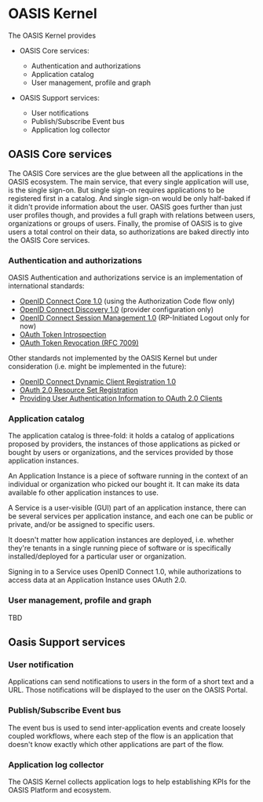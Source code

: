 OASIS Kernel
============

The OASIS Kernel provides

* OASIS Core services:
    - Authentication and authorizations
    - Application catalog
    - User management, profile and graph

* OASIS Support services:
    - User notifications
    - Publish/Subscribe Event bus
    - Application log collector

OASIS Core services
-------------------

The OASIS Core services are the glue between all the applications in the OASIS ecosystem.
The main service, that every single application will use, is the single sign-on.
But single sign-on requires applications to be registered first in a catalog.
And single sign-on would be only half-baked if it didn't provide information about the user.
OASIS goes further than just user profiles though, and provides a full graph
with relations between users, organizations or groups of users.
Finally, the promise of OASIS is to give users a total control on their data,
so authorizations are baked directly into the OASIS Core services.

### Authentication and authorizations

OASIS Authentication and authorizations service is an implementation of international standards:

* [OpenID Connect Core 1.0](https://openid.net/specs/openid-connect-core-1_0.html) (using the Authorization Code flow only)
* [OpenID Connect Discovery 1.0](https://openid.net/specs/openid-connect-discovery-1_0.html#ProviderConfig) (provider configuration only)
* [OpenID Connect Session Management 1.0](https://openid.net/specs/openid-connect-session-1_0.html) (RP-Initiated Logout only for now)
* [OAuth Token Introspection](https://tools.ietf.org/html/draft-richer-oauth-introspection)
* [OAuth Token Revocation (RFC 7009)](https://tools.ietf.org/html/rfc7009)

Other standards not implemented by the OASIS Kernel but under consideration (i.e. might be implemented in the future):

* [OpenID Connect Dynamic Client Registration 1.0](https://openid.net/specs/openid-connect-registration-1_0.html)
* [OAuth 2.0 Resource Set Registration](https://tools.ietf.org/html/draft-hardjono-oauth-resource-reg)
* [Providing User Authentication Information to OAuth 2.0 Clients](http://tools.ietf.org/html/draft-hunt-oauth-v2-user-a4c)

### Application catalog

The application catalog is three-fold: it holds a catalog of applications proposed by providers,
the instances of those applications as picked or bought by users or organizations,
and the services provided by those application instances.

An Application Instance is a piece of software running in the context of an individual or organization who picked our bought it.
It can make its data available fo other application instances to use.

A Service is a user-visible (GUI) part of an application instance,
there can be several services per application instance,
and each one can be public or private,
and/or be assigned to specific users.

It doesn't matter how application instances are deployed, i.e. whether they're tenants in a
single running piece of software or is specifically installed/deployed for a particular
user or organization.

Signing in to a Service uses OpenID Connect 1.0,
while authorizations to access data at an Application Instance uses OAuth 2.0. 

### User management, profile and graph

TBD

Oasis Support services
----------------------

### User notification

Applications can send notifications to users in the form of a short text and a URL.
Those notifications will be displayed to the user on the OASIS Portal.

### Publish/Subscribe Event bus

The event bus is used to send inter-application events and create loosely coupled workflows,
where each step of the flow is an application that doesn't know exactly which other applications are part of the flow.

### Application log collector

The OASIS Kernel collects application logs to help establishing KPIs for the OASIS Platform and ecosystem.


